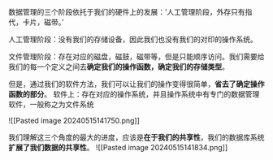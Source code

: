 数据管理的三个阶段依托于我们的硬件上的发展：‘人工管理阶段，外存只有指代，卡片，磁带。’

人工管理阶段：没有我们的存储设备，因此我们也没有我们的对印的操作系统。

文件管理阶段：存在对应的磁盘，磁鼓，磁带等，但是只能顺序访问。我们需要给我们的每一个定义之间去**确定我们的操作函数，确定我们的存储类型**。

但是，通过我们的软件方法，我们可以让我们的操作变得很简单，**省去了确定操作函数的部分**。
软件上：存在对应的操作系统，并且操作系统中有专门的数据管理软件，一般称之为文件系统


![[Pasted image 20240515141750.png]]

我们理解这三个角度的最大的进度，应该是**在于我们的共享性**，我们的数据库系统**扩展了我们数据的共享性**。
![[Pasted image 20240515141834.png]]



